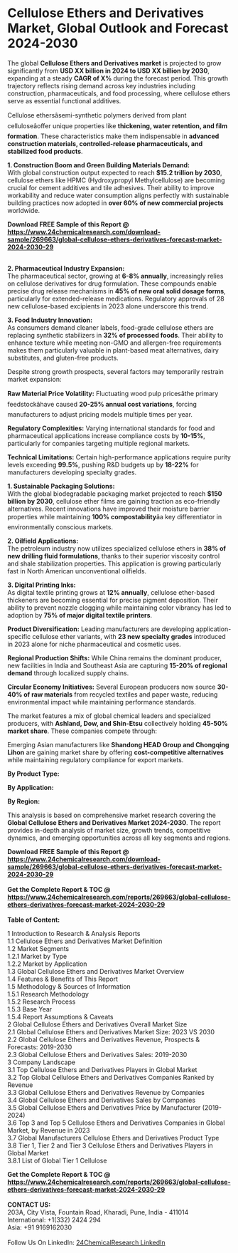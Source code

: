<h1>Cellulose Ethers and Derivatives Market, Global Outlook and Forecast 2024-2030</h1><p>The global <strong>Cellulose Ethers and Derivatives market</strong> is projected to grow significantly from <strong>USD XX billion in 2024 to USD XX billion by 2030</strong>, expanding at a steady <strong>CAGR of X%</strong> during the forecast period. This growth trajectory reflects rising demand across key industries including construction, pharmaceuticals, and food processing, where cellulose ethers serve as essential functional additives.</p><p>Cellulose ethersâsemi-synthetic polymers derived from plant celluloseâoffer unique properties like <strong>thickening, water retention, and film formation</strong>. These characteristics make them indispensable in <strong>advanced construction materials, controlled-release pharmaceuticals, and stabilized food products</strong>.</p><p><strong>1. Construction Boom and Green Building Materials Demand:</strong><br>
With global construction output expected to reach <strong>$15.2 trillion by 2030</strong>, cellulose ethers like HPMC (Hydroxypropyl Methylcellulose) are becoming crucial for cement additives and tile adhesives. Their ability to improve workability and reduce water consumption aligns perfectly with sustainable building practices now adopted in <strong>over 60% of new commercial projects</strong> worldwide.</p><div><b>Download FREE Sample of this Report @ 
            <a href="https://www.24chemicalresearch.com/download-sample/269663/global-cellulose-ethers-derivatives-forecast-market-2024-2030-29">
            https://www.24chemicalresearch.com/download-sample/269663/global-cellulose-ethers-derivatives-forecast-market-2024-2030-29</a></b></div><br><p><strong>2. Pharmaceutical Industry Expansion:</strong><br>
The pharmaceutical sector, growing at <strong>6-8% annually</strong>, increasingly relies on cellulose derivatives for drug formulation. These compounds enable precise drug release mechanisms in <strong>45% of new oral solid dosage forms</strong>, particularly for extended-release medications. Regulatory approvals of 28 new cellulose-based excipients in 2023 alone underscore this trend.</p><p><strong>3. Food Industry Innovation:</strong><br>
As consumers demand cleaner labels, food-grade cellulose ethers are replacing synthetic stabilizers in <strong>32% of processed foods</strong>. Their ability to enhance texture while meeting non-GMO and allergen-free requirements makes them particularly valuable in plant-based meat alternatives, dairy substitutes, and gluten-free products.</p><p>Despite strong growth prospects, several factors may temporarily restrain market expansion:</p><p><strong>Raw Material Price Volatility:</strong> Fluctuating wood pulp pricesâthe primary feedstockâhave caused <strong>20-25% annual cost variations</strong>, forcing manufacturers to adjust pricing models multiple times per year.</p><p><strong>Regulatory Complexities:</strong> Varying international standards for food and pharmaceutical applications increase compliance costs by <strong>10-15%</strong>, particularly for companies targeting multiple regional markets.</p><p><strong>Technical Limitations:</strong> Certain high-performance applications require purity levels exceeding <strong>99.5%</strong>, pushing R&amp;D budgets up by <strong>18-22%</strong> for manufacturers developing specialty grades.</p><p><strong>1. Sustainable Packaging Solutions:</strong><br>
With the global biodegradable packaging market projected to reach <strong>$150 billion by 2030</strong>, cellulose ether films are gaining traction as eco-friendly alternatives. Recent innovations have improved their moisture barrier properties while maintaining <strong>100% compostability</strong>âa key differentiator in environmentally conscious markets.</p><p><strong>2. Oilfield Applications:</strong><br>
The petroleum industry now utilizes specialized cellulose ethers in <strong>38% of new drilling fluid formulations</strong>, thanks to their superior viscosity control and shale stabilization properties. This application is growing particularly fast in North American unconventional oilfields.</p><p><strong>3. Digital Printing Inks:</strong><br>
As digital textile printing grows at <strong>12% annually</strong>, cellulose ether-based thickeners are becoming essential for precise pigment deposition. Their ability to prevent nozzle clogging while maintaining color vibrancy has led to adoption by <strong>75% of major digital textile printers</strong>.</p><p><strong>Product Diversification:</strong> Leading manufacturers are developing application-specific cellulose ether variants, with <strong>23 new specialty grades</strong> introduced in 2023 alone for niche pharmaceutical and cosmetic uses.</p><p><strong>Regional Production Shifts:</strong> While China remains the dominant producer, new facilities in India and Southeast Asia are capturing <strong>15-20% of regional demand</strong> through localized supply chains.</p><p><strong>Circular Economy Initiatives:</strong> Several European producers now source <strong>30-40% of raw materials</strong> from recycled textiles and paper waste, reducing environmental impact while maintaining performance standards.</p><p>The market features a mix of global chemical leaders and specialized producers, with <strong>Ashland, Dow, and Shin-Etsu</strong> collectively holding <strong>45-50% market share</strong>. These companies compete through:</p><p>Emerging Asian manufacturers like <strong>Shandong HEAD Group and Chongqing Lihon</strong> are gaining market share by offering <strong>cost-competitive alternatives</strong> while maintaining regulatory compliance for export markets.</p><p><strong>By Product Type:</strong></p><p><strong>By Application:</strong></p><p><strong>By Region:</strong></p><p>This analysis is based on comprehensive market research covering the <strong>Global Cellulose Ethers and Derivatives Market 2024-2030</strong>. The report provides in-depth analysis of market size, growth trends, competitive dynamics, and emerging opportunities across all key segments and regions.</p><div><b>Download FREE Sample of this Report @ 
            <a href="https://www.24chemicalresearch.com/download-sample/269663/global-cellulose-ethers-derivatives-forecast-market-2024-2030-29">
            https://www.24chemicalresearch.com/download-sample/269663/global-cellulose-ethers-derivatives-forecast-market-2024-2030-29</a></b></div><br><div><b>Get the Complete Report & TOC @ 
            <a href="https://www.24chemicalresearch.com/reports/269663/global-cellulose-ethers-derivatives-forecast-market-2024-2030-29">
            https://www.24chemicalresearch.com/reports/269663/global-cellulose-ethers-derivatives-forecast-market-2024-2030-29</a></b></div><br>
            <b>Table of Content:</b><p>1 Introduction to Research & Analysis Reports<br />
    1.1 Cellulose Ethers and Derivatives Market Definition<br />
    1.2 Market Segments<br />
        1.2.1 Market by Type<br />
        1.2.2 Market by Application<br />
    1.3 Global Cellulose Ethers and Derivatives Market Overview<br />
    1.4 Features & Benefits of This Report<br />
    1.5 Methodology & Sources of Information<br />
        1.5.1 Research Methodology<br />
        1.5.2 Research Process<br />
        1.5.3 Base Year<br />
        1.5.4 Report Assumptions & Caveats<br />
2 Global Cellulose Ethers and Derivatives Overall Market Size<br />
    2.1 Global Cellulose Ethers and Derivatives Market Size: 2023 VS 2030<br />
    2.2 Global Cellulose Ethers and Derivatives Revenue, Prospects & Forecasts: 2019-2030<br />
    2.3 Global Cellulose Ethers and Derivatives Sales: 2019-2030<br />
3 Company Landscape<br />
    3.1 Top Cellulose Ethers and Derivatives Players in Global Market<br />
    3.2 Top Global Cellulose Ethers and Derivatives Companies Ranked by Revenue<br />
    3.3 Global Cellulose Ethers and Derivatives Revenue by Companies<br />
    3.4 Global Cellulose Ethers and Derivatives Sales by Companies<br />
    3.5 Global Cellulose Ethers and Derivatives Price by Manufacturer (2019-2024)<br />
    3.6 Top 3 and Top 5 Cellulose Ethers and Derivatives Companies in Global Market, by Revenue in 2023<br />
    3.7 Global Manufacturers Cellulose Ethers and Derivatives Product Type<br />
    3.8 Tier 1, Tier 2 and Tier 3 Cellulose Ethers and Derivatives Players in Global Market<br />
        3.8.1 List of Global Tier 1 Cellulose </p><div><b>Get the Complete Report & TOC @ 
            <a href="https://www.24chemicalresearch.com/reports/269663/global-cellulose-ethers-derivatives-forecast-market-2024-2030-29">
            https://www.24chemicalresearch.com/reports/269663/global-cellulose-ethers-derivatives-forecast-market-2024-2030-29</a></b></div><br><b>CONTACT US:</b><br>
            203A, City Vista, Fountain Road, Kharadi, Pune, India - 411014<br>
            International: +1(332) 2424 294<br>
            Asia: +91 9169162030 <br><br>
            Follow Us On LinkedIn: <a href="https://www.linkedin.com/company/24chemicalresearch/">24ChemicalResearch LinkedIn</a>